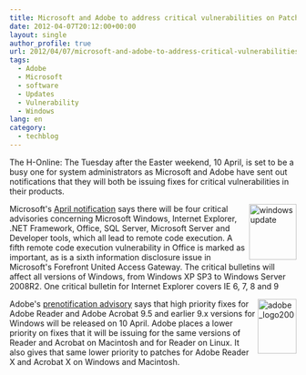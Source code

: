 ```yaml
---
title: Microsoft and Adobe to address critical vulnerabilities on Patch Tuesday
date: 2012-04-07T20:12:00+00:00
layout: single
author_profile: true
url: 2012/04/07/microsoft-and-adobe-to-address-critical-vulnerabilities-on-patch-tuesday/
tags:
  - Adobe
  - Microsoft
  - software
  - Updates
  - Vulnerability
  - Windows
lang: en
category: 
  - techblog
---
```

The H-Online: The Tuesday after the Easter weekend, 10 April, is set to be a busy one for system administrators as Microsoft and Adobe have sent out notifications that they will both be issuing fixes for critical vulnerabilities in their products. 

[<img title="windows update" border="0" alt="windows update" align="right" src="http://lh4.ggpht.com/-ihEpQdTcggs/T4CYl5NIf5I/AAAAAAAAFcg/_f5gDUEVaqw/windows%252520update_thumb%25255B8%25255D.jpg?imgmax=800" width="83" height="98" />](http://lh6.ggpht.com/-JCwenj0lqXM/T4CYkGYBwwI/AAAAAAAAFcY/3cfuqU5kma8/s1600-h/windows%252520update%25255B6%25255D.jpg)Microsoft's [April notification](http://technet.microsoft.com/en-us/security/bulletin/ms12-apr) says there will be four critical advisories concerning Microsoft Windows, Internet Explorer, .NET Framework, Office, SQL Server, Microsoft Server and Developer tools, which all lead to remote code execution. A fifth remote code execution vulnerability in Office is marked as important, as is a sixth information disclosure issue in Microsoft's Forefront United Access Gateway. The critical bulletins will affect all versions of Windows, from Windows XP SP3 to Windows Server 2008R2. One critical bulletin for Internet Explorer covers IE 6, 7, 8 and 9 

[<img title="adobe_logo200" border="0" alt="adobe_logo200" align="right" src="http://lh4.ggpht.com/-KDdxp-wMRB4/T4CYpaaq3NI/AAAAAAAAFcw/HXoRCooc71I/adobe_logo200_thumb%25255B3%25255D.jpg?imgmax=800" width="68" height="96" />](http://lh4.ggpht.com/-FbJml1e5z4Q/T4CYnc565QI/AAAAAAAAFco/RlORLR7_Kvw/s1600-h/adobe_logo200%25255B3%25255D.jpg)Adobe's [prenotification advisory](http://www.adobe.com/support/security/bulletins/apsb12-08.html) says that high priority fixes for Adobe Reader and Adobe Acrobat 9.5 and earlier 9.x versions for Windows will be released on 10 April. Adobe places a lower priority on fixes that it will be issuing for the same versions of Reader and Acrobat on Macintosh and for Reader on Linux. It also gives that same lower priority to patches for Adobe Reader X and Acrobat X on Windows and Macintosh.